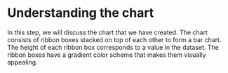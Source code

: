 # Understanding the chart

In this step, we will discuss the chart that we have created. The chart consists of ribbon boxes stacked on top of each other to form a bar chart. The height of each ribbon box corresponds to a value in the dataset. The ribbon boxes have a gradient color scheme that makes them visually appealing.
